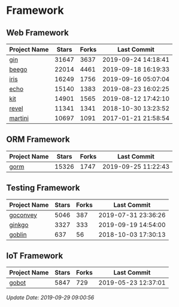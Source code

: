 # Framework

## Web Framework

| Project Name | Stars | Forks | Last Commit |
| ------------ | ----- | ----- | ----------- |
| [gin](https://github.com/gin-gonic/gin) | 31647 | 3637 | 2019-09-24 14:18:41 |
| [beego](https://github.com/astaxie/beego) | 22014 | 4461 | 2019-09-18 16:19:33 |
| [iris](https://github.com/kataras/iris) | 16249 | 1756 | 2019-09-16 05:07:04 |
| [echo](https://github.com/labstack/echo) | 15140 | 1383 | 2019-08-23 16:02:25 |
| [kit](https://github.com/go-kit/kit) | 14901 | 1565 | 2019-08-12 17:42:10 |
| [revel](https://github.com/revel/revel) | 11341 | 1341 | 2018-10-30 13:23:52 |
| [martini](https://github.com/go-martini/martini) | 10697 | 1091 | 2017-01-21 21:58:54 |

## ORM Framework

| Project Name | Stars | Forks | Last Commit |
| ------------ | ----- | ----- | ----------- |
| [gorm](https://github.com/jinzhu/gorm) | 15326 | 1747 | 2019-09-25 11:22:43 |

## Testing Framework

| Project Name | Stars | Forks | Last Commit |
| ------------ | ----- | ----- | ----------- |
| [goconvey](https://github.com/smartystreets/goconvey) | 5046 | 387 | 2019-07-31 23:36:26 |
| [ginkgo](https://github.com/onsi/ginkgo) | 3327 | 333 | 2019-09-19 14:54:00 |
| [goblin](https://github.com/franela/goblin) | 637 | 56 | 2018-10-03 17:30:13 |

## IoT Framework

| Project Name | Stars | Forks | Last Commit |
| ------------ | ----- | ----- | ----------- |
| [gobot](https://github.com/hybridgroup/gobot) | 5847 | 729 | 2019-05-23 12:37:01 |

*Update Date: 2019-09-29 09:00:56*